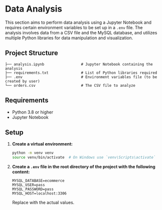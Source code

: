 # Data Analysis

This section aims to perform data analysis using a Jupyter Notebook and requires certain environment variables to be set up in a `.env` file. The analysis involves data from a CSV file and the MySQL database, and utilizes multiple Python libraries for data manipulation and visualization.

## Project Structure

```
├── analysis.ipynb                 # Jupyter Notebook containing the analysis
├── requirements.txt               # List of Python libraries required
├── .env                           # Environment variables file (to be created by user)
└── orders.csv                     # The CSV file to analyze
```

## Requirements

- Python 3.8 or higher
- Jupyter Notebook

## Setup

1. **Create a virtual environment:**

    ```sh
    python -m venv venv
    source venv/bin/activate  # On Windows use `venv\Scripts\activate`
    ```

2. **Create a `.env` file in the root directory of the project with the following content:**

    ```env
    MYSQL_DATABASE=ecommerce
    MYSQL_USER=pass
    MYSQL_PASSWORD=pass
    MYSQL_HOST=localhost:3306
    ```

    Replace with the actual values.